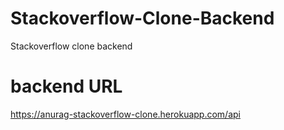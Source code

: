 # Stackoverflow-Clone-Backend
Stackoverflow clone backend
# backend URL
https://anurag-stackoverflow-clone.herokuapp.com/api
